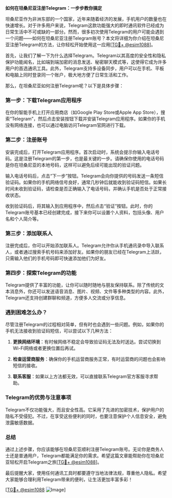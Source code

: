 **如何在坦桑尼亚注册Telegram：一步步教你搞定**

坦桑尼亚作为非洲东部的一个国家，近年来随着经济的发展，手机用户的数量也在快速增长。对于许多用户来说，Telegram这款功能强大的即时通讯软件已经成为日常生活中不可或缺的一部分。然而，很多初次使用Telegram的用户可能会遇到一个问题——如何在坦桑尼亚注册Telegram账号？本文将详细为你介绍在坦桑尼亚注册Telegram的方法，让你轻松开始使用这一应用[[TG💪+ @esim1088](https://t.me/s/esim1088)]。

首先，让我们了解一下为什么选择Telegram。Telegram以其高度的安全性和隐私保护功能闻名，比如端到端加密的消息发送、秘密聊天模式等，这使得它成为许多用户的首选通讯工具。此外，Telegram支持多设备同步，用户可以在手机、平板和电脑上同时登录同一个账户，极大地方便了日常生活和工作。

那么，在坦桑尼亚如何注册Telegram呢？以下是具体步骤：

### 第一步：下载Telegram应用程序

在你的智能手机上打开应用商店（如Google Play Store或Apple App Store），搜索“Telegram”，然后点击安装按钮下载并安装Telegram应用程序。如果你的手机没有网络连接，也可以通过电脑访问Telegram官网进行下载。

### 第二步：注册账号

安装完成后，打开Telegram应用程序。首次启动时，系统会提示你输入电话号码。这是注册Telegram的第一步，也是最关键的一步。请确保你使用的电话号码是你在坦桑尼亚的本地号码，这样可以避免后续可能出现的验证问题。

输入电话号码后，点击“下一步”按钮。Telegram会向你提供的号码发送一条短信验证码。如果你的手机网络信号良好，通常几秒钟后就能收到验证码短信。如果长时间未收到验证码，请检查是否正确输入了电话号码，并确认手机是否处于正常接收状态。

收到验证码后，将其输入到应用程序中，然后点击“验证”按钮。此时，你的Telegram账号基本已经创建完成，接下来你可以设置个人资料，包括头像、用户名和个人简介等。

### 第三步：添加联系人

注册完成后，你可以开始添加联系人。Telegram允许你从手机通讯录中导入联系人，或者通过搜索手机号码来添加好友。如果你的朋友已经在Telegram上活跃，只需输入他们的手机号码即可快速添加他们为好友。

### 第四步：探索Telegram的功能

Telegram提供了丰富的功能，让你可以随时随地与朋友保持联系。除了传统的文本消息外，你还可以发送语音消息、图片、视频、文件等多种类型的内容。此外，Telegram还支持创建群聊和频道，方便多人交流或分享信息。

### 遇到困难怎么办？

尽管注册Telegram的过程相对简单，但有时也会遇到一些问题。例如，如果你的手机无法接收到验证码短信，可以尝试以下几种方法：

1. **更换网络环境**：有时候网络不稳定会导致验证码无法及时送达。尝试切换到Wi-Fi网络或者更换位置后再试。
   
2. **检查运营商服务**：确保你的手机运营商服务正常，有时运营商的问题也会影响短信的接收。

3. **联系客服**：如果以上方法都无效，可以直接联系Telegram官方客服寻求帮助。

### Telegram的优势与注意事项

Telegram不仅功能强大，而且安全性高。它采用了先进的加密技术，保护用户的隐私不受侵犯。不过，在享受这些便利的同时，也要注意保护个人信息安全，避免泄露敏感数据。

### 总结

通过上述步骤，你应该能够在坦桑尼亚顺利注册Telegram账号。无论你是商务人士还是普通用户，Telegram都能满足你的需求。希望这篇文章能帮助你在坦桑尼亚轻松开启Telegram之旅[[TG💪+ @esim1088](https://t.me/s/esim1088)]。

最后提醒大家，使用任何通讯工具时都要遵守当地法律法规，尊重他人隐私。希望大家能够合理利用Telegram带来的便利，让生活更加丰富多彩！

[[TG💪+ @esim1088](https://t.me/s/esim1088) ![Image](https://i.postimg.cc/4NQfJmqS/Snipaste-2025-05-13-00-14-12.png)]